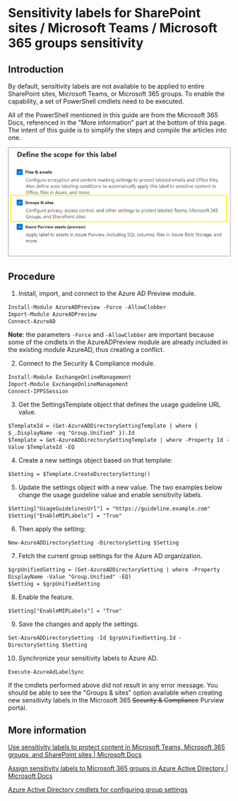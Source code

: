 # Sensitivity labels for SharePoint sites / Microsoft Teams / Microsoft 365 groups sensitivity
## Introduction
By default, sensitivity labels are not available to be applied to entire SharePoint sites, Microsoft Teams, or Microsoft 365 groups.
To enable the capability, a set of PowerShell cmdlets need to be executed.

All of the PowerShell mentioned in this guide are from the Microsoft 365 Docs, referenced in the "More information" part at the bottom of this page. The intent of this guide is to simplify the steps and compile the articles into one.

![Sensitivity label for groups](res/groupsandsites-scope-options-sensitivity-label.png "Sensitivity label creation wizard for Group & sites")

## Procedure
1. Install, import, and connect to the Azure AD Preview module.

```
Install-Module AzureADPreview -Force -AllowClobber
Import-Module AzureADPreview
Connect-AzureAD
```

**Note**: the parameters `-Force` and `-AllowClobber` are important because some of the cmdlets in the AzureADPreview module are already included in the existing module AzureAD, thus creating a conflict.

2. Connect to the Security & Compliance module.
```
Install-Module ExchangeOnlineManagement
Import-Module ExchangeOnlineManagement
Connect-IPPSSession
```

3. Get the SettingsTemplate object that defines the usage guideline URL value.
```
$TemplateId = (Get-AzureADDirectorySettingTemplate | where { $_.DisplayName -eq "Group.Unified" }).Id
$Template = Get-AzureADDirectorySettingTemplate | where -Property Id -Value $TemplateId -EQ
```

4. Create a new settings object based on that template:
```
$Setting = $Template.CreateDirectorySetting()
```

5. Update the settings object with a new value. The two examples below change the usage guideline value and enable sensitivity labels.
```
$Setting["UsageGuidelinesUrl"] = "https://guideline.example.com"
$Setting["EnableMIPLabels"] = "True"
```

6. Then apply the setting:
```
New-AzureADDirectorySetting -DirectorySetting $Setting
```

7. Fetch the current group settings for the Azure AD organization.
```
$grpUnifiedSetting = (Get-AzureADDirectorySetting | where -Property DisplayName -Value "Group.Unified" -EQ)
$Setting = $grpUnifiedSetting
```

8. Enable the feature.
```
$Setting["EnableMIPLabels"] = "True"
```

9. Save the changes and apply the settings.
```
Set-AzureADDirectorySetting -Id $grpUnifiedSetting.Id -DirectorySetting $Setting
```

10. Synchronize your sensitivity labels to Azure AD.
```
Execute-AzureAdLabelSync
```

If the cmdlets performed above did not result in any error message. You should be able to see the "Groups & sites" option available when creating new sensitivity labels in the Microsoft 365 ~~Security & Compliance~~ Purview portal.


## More information
[Use sensitivity labels to protect content in Microsoft Teams, Microsoft 365 groups, and SharePoint sites | Microsoft Docs](https://docs.microsoft.com/en-us/microsoft-365/compliance/sensitivity-labels-teams-groups-sites?view=o365-worldwide)

[Assign sensitivity labels to Microsoft 365 groups in Azure Active Directory | Microsoft Docs](https://docs.microsoft.com/en-us/azure/active-directory/enterprise-users/groups-assign-sensitivity-labels)

[Azure Active Directory cmdlets for configuring group settings](https://docs.microsoft.com/en-us/azure/active-directory/enterprise-users/groups-settings-cmdlets)